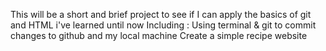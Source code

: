 This will be a short and brief project to see if I can apply the basics of git and HTML i've learned until now
Including :
Using terminal & git to commit changes to github and my local machine
Create a simple recipe website